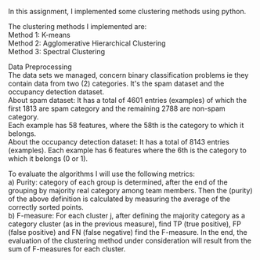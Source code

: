 In this assignment, I implemented some clustering methods using python.   

The clustering methods I implemented are:   
Method 1: K-means   
Method 2: Agglomerative Hierarchical Clustering   
Method 3: Spectral Clustering   

Data Preprocessing   
The data sets we managed, concern binary classification problems ie they contain data from two (2) categories. It's the spam dataset and the occupancy detection dataset.   
  About spam dataset:
   It has a total of 4601 entries (examples) of which the first 1813 are spam category and the remaining 2788 are non-spam category.    
   Each example has 58 features, where the 58th is the category to which it belongs.   
  About the occupancy detection dataset:
    It has a total of 8143 entries (examples). Each example has 6 features where the
    6th is the category to which it belongs (0 or 1).

To evaluate the algorithms I will use the following metrics:   
a) Purity: category of each group is determined, after the end of the grouping by majority real category among team members. Then the (purity) of the above definition is calculated by measuring the average of the correctly sorted points.    
b) F-measure: For each cluster j, after defining the majority category as a category cluster (as in the previous measure), find TP (true positive), FP (false positive) and FN (false negative) find the F-measure. In the end, the evaluation of the clustering method under consideration will result from the sum of F-measures for each cluster.
